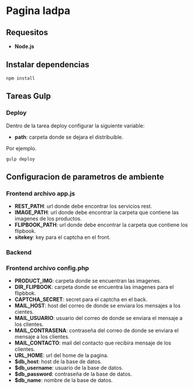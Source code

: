 # Pagina Iadpa

## Requesitos
- **Node.js**

## Instalar dependencias
	npm install

## Tareas Gulp
### Deploy
Dentro de la tarea deploy configurar la siguiente variable:
- **path**: carpeta donde se dejara el distribuible.

Por ejemplo.

	gulp deploy

## Configuracion de parametros de ambiente
### Frontend archivo app.js
- **REST_PATH**: url donde debe encontrar los servicios rest.
- **IMAGE_PATH**: url donde debe encontrar la carpeta que contiene las imagenes de los productos.
- **FLIPBOOK_PATH**: url donde debe encontrar la carpeta que contiene los flipbook.
- **sitekey**: key para el captcha en el front.

### Backend
### Frontend archivo config.php
- **PRODUCT_IMG**: carpeta donde se encuentran las imagenes.
- **DIR_FLIPBOOK**: carpeta donde se encuentra las imagenes para el flipbbok.
- **CAPTCHA_SECRET**: secret para el captcha en el back.
- **MAIL_HOST**: host del correo de donde se enviara los mensajes a los cientes.
- **MAIL_USUARIO**: usuario del correo de donde se enviara el mensaje a los clientes.
- **MAIL_CONTRASENA**: contraseña del correo de donde se enviara el mensaje a los clientes.
- **MAIL_CONTACTO**: mail del contacto que recibira mensaje de los clientes.
- **URL_HOME**: url del home de la pagina.
- **$db_host**: host de la base de datos.
- **$db_username**: usuario de la base de datos.
- **$db_password**: contraseña de la base de datos.
- **$db_name**: nombre de la base de datos.


